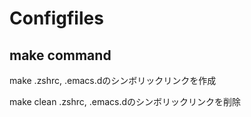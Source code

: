 # Configfiles

## make command
  
 make
 .zshrc, .emacs.dのシンボリックリンクを作成

 make clean
 .zshrc, .emacs.dのシンボリックリンクを削除
